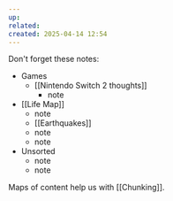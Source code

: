 ```yaml
---
up: 
related: 
created: 2025-04-14 12:54
---
```


Don't forget these notes:

- Games
	- [[Nintendo Switch 2 thoughts]] 
		- note
- [[Life Map]] 
	- note
	- [[Earthquakes]] 
	- note
	- note
- Unsorted
	- note
	- note

Maps of content help us with [[Chunking]]. 